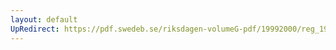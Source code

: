 ```yaml
---
layout: default
UpRedirect: https://pdf.swedeb.se/riksdagen-volumeG-pdf/19992000/reg_19992000/reg_19992000_0046.pdf
---
```

